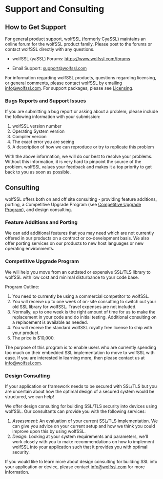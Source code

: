 # Support and Consulting

## How to Get Support

For general product support, wolfSSL (formerly CyaSSL) maintains an online forum for the wolfSSL product family. Please post to the forums or contact wolfSSL directly with any questions.

* wolfSSL (yaSSL) Forums: <https://www.wolfssl.com/forums>

* Email Support: [support@wolfssl.com](mailto:support@wolfssl.com)

For information regarding wolfSSL products, questions regarding licensing, or general comments, please contact wolfSSL by emailing [info@wolfssl.com](mailto:info@wolfssl.com).  For support packages, please see [Licensing](chapter14.md#licensing).

### Bugs Reports and Support Issues

If you are submitting a bug report or asking about a problem, please include the following information with your submission:

1. wolfSSL version number
2. Operating System version
3. Compiler version
4. The exact error you are seeing
5. A description of how we can reproduce or try to replicate this problem

With the above information, we will do our best to resolve your problems. Without this information, it is very hard to pinpoint the source of the problem. wolfSSL values your feedback and makes it a top priority to get back to you as soon as possible.

## Consulting

wolfSSL offers both on and off site consulting - providing feature additions, porting, a Competitive Upgrade Program (see [Competitive Upgrade Program](#competitive-upgrade-program)), and design consulting.

### Feature Additions and Porting

We can add additional features that you may need which are not currently offered in our products on a contract or co-development basis. We also offer porting services on our products to new host languages or new operating environments.

### Competitive Upgrade Program

We will help you move from an outdated or expensive SSL/TLS library to wolfSSL with low cost and minimal disturbance to your code base.

Program Outline:

1. You need to currently be using a commercial competitor to wolfSSL.
2. You will receive up to one week of on-site consulting to switch out your old SSL library for wolfSSL. Travel expenses are not included.
3. Normally, up to one week is the right amount of time for us to make the replacement in your code and do initial testing. Additional consulting on a replacement is available as needed.
4. You will receive the standard wolfSSL royalty free license to ship with your product.
5. The price is $10,000.

The purpose of this program is to enable users who are currently spending too much on their embedded SSL implementation to move to wolfSSL with ease. If you are interested in learning more, then please contact us at [info@wolfssl.com](mailto:info@wolfssl.com).

### Design Consulting

If your application or framework needs to be secured with SSL/TLS but you are uncertain about how the optimal design of a secured system would be structured, we can help!

We offer design consulting for building SSL/TLS security into devices using wolfSSL. Our consultants can provide you with the following services:

1. _Assessment_:  An evaluation of your current SSL/TLS implementation. We can give you advice on your current setup and how we think you could improve upon this by using wolfSSL.
2. _Design_:  Looking at your system requirements and parameters, we'll work closely with you to make recommendations on how to implement wolfSSL into your application such that it provides you with optimal security.

If you would like to learn more about design consulting for building SSL into your application or device, please contact [info@wolfssl.com](mailto:info@wolfssl.com) for more information.

